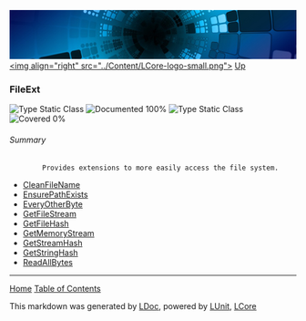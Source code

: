 ![](../Content/LCore-banner-small.png "")
[&lt;img align=&quot;right&quot; src=&quot;../Content/LCore-logo-small.png&quot;&gt;](../../README.md)
[Up](../L.md)

### FileExt
![Type Static Class](http://b.repl.ca/v1/Type-Static%20Class-lightgrey.png "") ![Documented 100%](http://b.repl.ca/v1/Documented-100%25-brightgreen.png "")
![Type Static Class](http://b.repl.ca/v1/Type-Static%20Class-lightgrey.png "") ![Covered 0%](http://b.repl.ca/v1/Covered-0%25-red.png "")

###### Summary

            Provides extensions to more easily access the file system.
            
 - [CleanFileName](FileExt_CleanFileName.md)
 - [EnsurePathExists](FileExt_EnsurePathExists.md)
 - [EveryOtherByte](FileExt_EveryOtherByte.md)
 - [GetFileStream](FileExt_GetFileStream.md)
 - [GetFileHash](FileExt_GetFileHash.md)
 - [GetMemoryStream](FileExt_GetMemoryStream.md)
 - [GetStreamHash](FileExt_GetStreamHash.md)
 - [GetStringHash](FileExt_GetStringHash.md)
 - [ReadAllBytes](FileExt_ReadAllBytes.md)



---

[Home](../../README.md) [Table of Contents](../../TableOfContents.md)

This markdown was generated by [LDoc](https://github.com/CodeSingularity/LDoc), powered by [LUnit](https://github.com/CodeSingularity/LUnit), [LCore](https://github.com/CodeSingularity/LCore)
